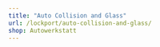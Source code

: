 ```yaml
---
title: "Auto Collision and Glass"
url: /lockport/auto-collision-and-glass/
shop: Autowerkstatt
---
```

